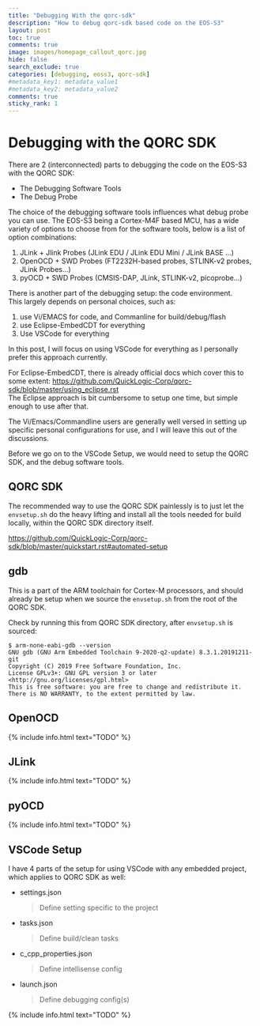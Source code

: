 ```yaml
---
title: "Debugging With the qorc-sdk"
description: "How to debug qorc-sdk based code on the EOS-S3"
layout: post
toc: true
comments: true
image: images/homepage_callout_qorc.jpg
hide: false
search_exclude: true
categories: [debugging, eoss3, qorc-sdk]
#metadata_key1: metadata_value1
#metadata_key2: metadata_value2
comments: true
sticky_rank: 1
---
```


# Debugging with the QORC SDK

There are 2 (interconnected) parts to debugging the code on the EOS-S3 with the QORC SDK:

- The Debugging Software Tools
- The Debug Probe

The choice of the debugging software tools influences what debug probe you can use.
The EOS-S3 being a Cortex-M4F based MCU, has a wide variety of options to choose from for the software tools, below is a list of option combinations:

1. JLink + Jlink Probes (JLink EDU / JLink EDU Mini / JLink BASE ...)
2. OpenOCD + SWD Probes (FT2232H-based probes, STLINK-v2 probes, JLink Probes...)
3. pyOCD + SWD Probes (CMSIS-DAP, JLink, STLINK-v2, picoprobe...)

There is another part of the debugging setup: the code environment.  
This largely depends on personal choices, such as:
1. use Vi/EMACS for code, and Commanline for build/debug/flash
2. use Eclipse-EmbedCDT for everything
3. Use VSCode for everything

In this post, I will focus on using VSCode for everything as I personally prefer this approach currently.

For Eclipse-EmbedCDT, there is already official docs which cover this to some extent: https://github.com/QuickLogic-Corp/qorc-sdk/blob/master/using_eclipse.rst  
The Eclipse approach is bit cumbersome to setup one time, but simple enough to use after that.

The Vi/Emacs/Commandline users are generally well versed in setting up specific personal configurations for use, and I will leave this out of the discussions.

Before we go on to the VSCode Setup, we would need to setup the QORC SDK, and the debug software tools.

## QORC SDK

The recommended way to use the QORC SDK painlessly is to just let the `envsetup.sh` do the heavy lifting and install all the tools needed for build locally, within the QORC SDK directory itself.

https://github.com/QuickLogic-Corp/qorc-sdk/blob/master/quickstart.rst#automated-setup

## gdb

This is a part of the ARM toolchain for Cortex-M processors, and should already be setup when we source the `envsetup.sh` from the root of the QORC SDK.

Check by running this from QORC SDK directory, after `envsetup.sh` is sourced:
```
$ arm-none-eabi-gdb --version
GNU gdb (GNU Arm Embedded Toolchain 9-2020-q2-update) 8.3.1.20191211-git
Copyright (C) 2019 Free Software Foundation, Inc.
License GPLv3+: GNU GPL version 3 or later <http://gnu.org/licenses/gpl.html>
This is free software: you are free to change and redistribute it.
There is NO WARRANTY, to the extent permitted by law.
```

## OpenOCD
{% include info.html text="TODO" %}

## JLink
{% include info.html text="TODO" %}

## pyOCD
{% include info.html text="TODO" %}

## VSCode Setup

I have 4 parts of the setup for using VSCode with any embedded project, which applies to QORC SDK as well:

- settings.json
  > Define setting specific to the project
- tasks.json
  > Define build/clean tasks
- c_cpp_properties.json
  > Define intellisense config
- launch.json
  > Define debugging config(s)

{% include info.html text="TODO" %}
